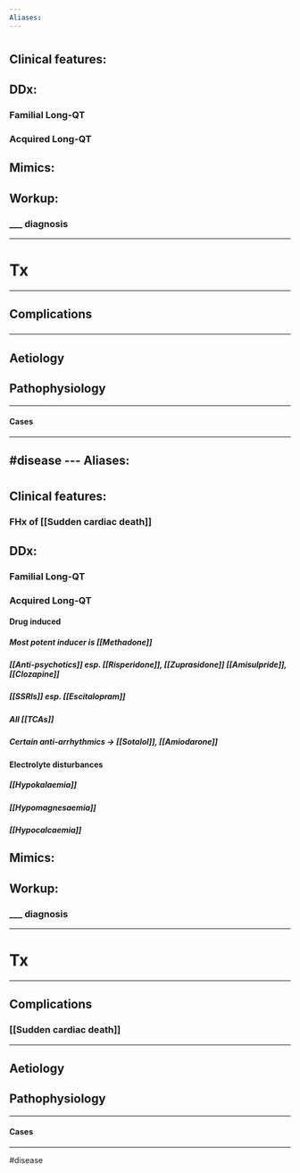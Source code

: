 ```yaml
---
Aliases:
---
```

# 
## Clinical features:
###
## DDx:
### Familial Long-QT
### Acquired Long-QT
## Mimics:
###
## Workup:
### ___ diagnosis
---
# Tx

---
## Complications
###

---
## Aetiology
## Pathophysiology

---
#### Cases


---
#disease ---
Aliases:
---
# 
## Clinical features:
### FHx of [[Sudden cardiac death]]
## DDx:
### Familial Long-QT
### Acquired Long-QT
#### Drug induced
##### Most potent inducer is [[Methadone]]
##### [[Anti-psychotics]] esp. [[Risperidone]], [[Zuprasidone]] [[Amisulpride]], [[Clozapine]]
##### [[SSRIs]] esp. [[Escitalopram]]
##### All [[TCAs]]
##### Certain anti-arrhythmics -> [[Sotalol]], [[Amiodarone]]
#### Electrolyte disturbances
##### [[Hypokalaemia]]
##### [[Hypomagnesaemia]]
##### [[Hypocalcaemia]]
## Mimics:
###
## Workup:
### ___ diagnosis
---
# Tx

---
## Complications
### [[Sudden cardiac death]]

---
## Aetiology
## Pathophysiology

---
#### Cases


---
#disease 